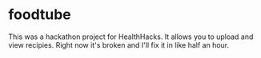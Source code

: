 # foodtube
This was a hackathon project for HealthHacks. It allows you to upload and view recipies. Right now it's broken and I'll fix it in like half an hour.
